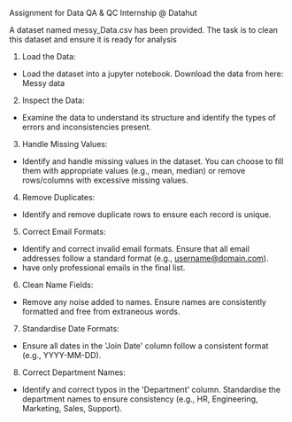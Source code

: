 Assignment for Data QA & QC Internship @ Datahut

A dataset named messy_Data.csv has been provided. The task is to clean this dataset and ensure it is ready for analysis

1. Load the Data:
- Load the dataset into a jupyter notebook. Download the data from here:
Messy data
2. Inspect the Data:
- Examine the data to understand its structure and identify the types of errors
and inconsistencies present.
3. Handle Missing Values:
- Identify and handle missing values in the dataset. You can choose to fill them
with appropriate values (e.g., mean, median) or remove rows/columns with
excessive missing values.
4. Remove Duplicates:
- Identify and remove duplicate rows to ensure each record is unique.
5. Correct Email Formats:
- Identify and correct invalid email formats. Ensure that all email addresses
follow a standard format (e.g., username@domain.com).
- have only professional emails in the final list.
6. Clean Name Fields:
- Remove any noise added to names. Ensure names are consistently formatted
and free from extraneous words.
7. Standardise Date Formats:
- Ensure all dates in the 'Join Date' column follow a consistent format (e.g.,
YYYY-MM-DD).

8. Correct Department Names:
- Identify and correct typos in the 'Department' column. Standardise the
department names to ensure consistency (e.g., HR, Engineering, Marketing,
Sales, Support).
